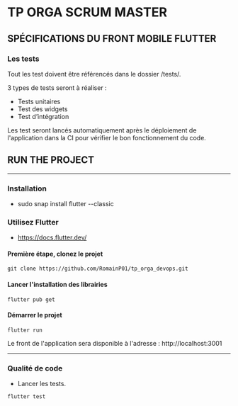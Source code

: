 # TP ORGA SCRUM MASTER

## SPÉCIFICATIONS DU FRONT MOBILE FLUTTER

### Les tests
Tout les test doivent être référencés dans le dossier /tests/.

3 types de tests seront à réaliser :
- Tests unitaires
- Test des widgets
- Test d’intégration


Les test seront lancés automatiquement après le déploiement de l'application dans la CI pour vérifier le bon fonctionnement du code.

## RUN THE PROJECT
---
### Installation

- sudo snap install flutter --classic

### Utilisez Flutter
- https://docs.flutter.dev/

#### Première étape, clonez le projet
```
git clone https://github.com/RomainP01/tp_orga_devops.git
```

#### Lancer l'installation des librairies
```
flutter pub get
```

#### Démarrer le projet
```
flutter run
```

Le front de l'application sera disponible à l'adresse : http://localhost:3001

---

### Qualité de code

- Lancer les tests.
```
flutter test
```